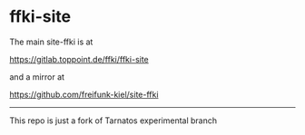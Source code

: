 # ffki-site

The main site-ffki is at 

https://gitlab.toppoint.de/ffki/ffki-site

and a mirror at

https://github.com/freifunk-kiel/site-ffki

---

This repo is just a fork of Tarnatos experimental branch
